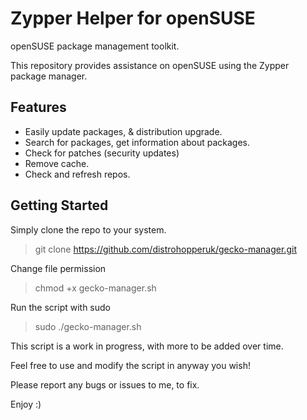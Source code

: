 # Zypper Helper for openSUSE
openSUSE package management toolkit.

This repository provides assistance on openSUSE using the Zypper package manager.

## Features

* Easily update packages, & distribution upgrade.
* Search for packages, get information about packages.
* Check for patches (security updates)
* Remove cache.
* Check and refresh repos.

## Getting Started

Simply clone the repo to your system.

> git clone https://github.com/distrohopperuk/gecko-manager.git

Change file permission 

> chmod +x gecko-manager.sh

Run the script with sudo 

> sudo ./gecko-manager.sh


This script is a work in progress, with more to be added over time. 

Feel free to use and modify the script in anyway you wish!

Please report any bugs or issues to me, to fix.

Enjoy :)
 
